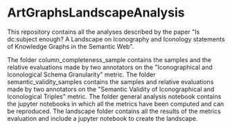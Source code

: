 # ArtGraphsLandscapeAnalysis
 
This repository contains all the analyses described by the paper "Is dc:subject enough? A Landscape on Iconography and Iconology statements of Knowledge Graphs in the Semantic Web".

The folder column_completeness_sample contains the samples and the relative evaluations made by two annotators on the "Iconographical and Iconological Schema Granularity" metric. The folder semantic_validity_samples contains the samples and relative evaluations made by two annotators on the "Semantic Validity of Iconographical and Iconological Triples" metric. The folder general analysis notebook contains the jupyter notebooks in which all the metrics have been computed and can be reproduced. The landscape folder contains all the results of the metrics evaluation and include a jupyter notebook to create the landscape.
